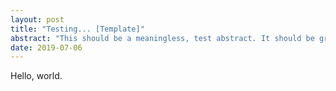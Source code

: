 ```yaml
---
layout: post
title: "Testing... [Template]"
abstract: "This should be a meaningless, test abstract. It should be gray. It should wrap on the page and should have some blank lines structured around it."
date: 2019-07-06
---
```


Hello, world.

